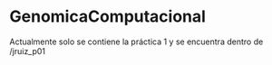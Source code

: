 # GenomicaComputacional

Actualmente solo se contiene la práctica 1 y se encuentra dentro de /jruiz_p01
